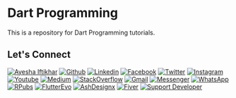 # Dart Programming
This is a repository for Dart Programming tutorials.

## Let's Connect
[![Ayesha Iftikhar](https://img.shields.io/badge/Ayesha_Iftikhar-000000?logo=opsgenie&logoColor=ffffff)](https://ayeshaiftikhar.github.io) 
[![Github](https://img.shields.io/badge/Github-Follow-211F1F?logo=GitHub&logoColor=ffffff)](https://github.com/AyeshaIftikhar/) 
[![Linkedin](https://img.shields.io/badge/Linkedin-Connect-0077B5?logo=Linkedin&logoColor=ffffff)](https://www.linkedin.com/in/seayeshaiftikhar/)
[![Facebook](https://img.shields.io/badge/Facebook-1877F2?logo=Facebook&logoColor=ffffff)](https://www.facebook.com/seayeshaiftikhar/) 
[![Twitter](https://img.shields.io/badge/Twitter-Follow-08A0E9?logo=Twitter&logoColor=ffffff)](https://www.twitter.com/seaishaiftikhar/) 
[![Instagram](https://img.shields.io/badge/Instagram-Follow-DD2A7B?logo=Instagram&logoColor=ffffff)](https://www.instagram.com/seayeshaiftikhar/) 
[![Youtube](https://img.shields.io/badge/Youtube-Subscribe-FF0000?logo=Youtube&logoColor=ffffff)](https://www.youtube.com/channel/UCUI0fN6xPUT3SfGLfh8B9Lg) 
[![Medium](https://img.shields.io/badge/Medium-Follow-0077B5?logo=Medium&logoColor=ffffff)](https://www.medium.com/@seayeshaiftikhar) 
[![StackOverflow](https://img.shields.io/badge/Stackoverflow-211F1F?logo=stackoverflow&logoColor=ffffff)](https://stackoverflow.com/users/9611960/ayesha-iftikhar) 
[![Gmail](https://img.shields.io/badge/Gmail-D44638?logo=gmail&logoColor=ffffff)](mailto:seayeshaiftikharl@gmail.com) 
[![Messenger](https://img.shields.io/badge/Chat-1877F2?logo=Messenger&logoColor=ffffff)](https://m.me/seayeshaiftikhar/) 
[![WhatsApp](https://img.shields.io/badge/Chat-25D366?logo=WhatsApp&logoColor=ffffff)](https://wa.me/923137128036?text=%23Github) 
[![RPubs](https://img.shields.io/badge/Rpubs-CD5C5C?logo=R&logoColor=ffffff)](https://rpubs.com/seAyeshaIftikhar)
[![FlutterEvo](https://img.shields.io/badge/Flutter-Follow-0077B5?logo=Medium&logoColor=ffffff)](https://medium.com/flutterevo)
[![AshDesignx](https://img.shields.io/badge/AshDesignx-Follow-FF0000?logo=Instagram&logoColor=ffffff)](https://www.instagram.com/ashdesignx)
[![Fiver](https://img.shields.io/badge/Fiverr-004c00?logo=Fiverr&logoColor=ffffff)](https://www.fiverr.com/ayeshaiftikhar1)
[![Support Developer](https://img.shields.io/badge/Support-Developer-784fff?logo=buy-me-a-coffee&logoColor=ffffff)](https://wa.me/923137128036?text=Thank%20you%20for%20supporting%20me%20%E2%9D%A4%0ABank%20Account%20Details%0ATitle%3A%20Ayesha%20Iftikhar%0AIBAN%3A%20PK77HABB0001527914188503) 

 
